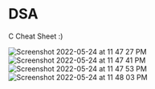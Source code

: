 # DSA


C Cheat Sheet :)

![Screenshot 2022-05-24 at 11 47 27 PM](https://user-images.githubusercontent.com/55083803/170105189-a5c36f1a-8a5c-4396-988c-a9747157e082.png)
![Screenshot 2022-05-24 at 11 47 41 PM](https://user-images.githubusercontent.com/55083803/170105251-9358c728-0a5c-4e31-8ed6-13bb94a1a855.png)
![Screenshot 2022-05-24 at 11 47 53 PM](https://user-images.githubusercontent.com/55083803/170105277-9eb8985c-82a6-47be-bf4f-0e411bbb45c6.png)
![Screenshot 2022-05-24 at 11 48 03 PM](https://user-images.githubusercontent.com/55083803/170105288-97c4c98a-83e0-40ca-a59e-10db5a5622f5.png)
